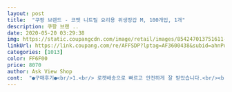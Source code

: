 ```yaml
---
layout: post 
title:  "쿠팡 브랜드 - 코멧 니트릴 요리용 위생장갑 M, 100개입, 1개" 
description: 쿠팡 브랜 ..
date: 2020-05-20 03:29:38 
img: https://static.coupangcdn.com/image/retail/images/854247013751611-acdc77cb-5169-4ae6-879f-730ed875a1dd.jpg 
linkUrl: https://link.coupang.com/re/AFFSDP?lptag=AF3600438&subid=ahnPublicAsk&pageKey=343858130&itemId=1092450116&vendorItemId=5608110401&traceid=V0-113-06108acf3ab115e0 
categories: [1013] 
color: FF6F00 
price: 8070 
author: Ask View Shop 
cont:  "●구매후기●<br/>1.<br/> 로켓배송으로 빠르고 안전하게 잘 받았습니다.<br/><br/>2.<br/> 내용물을 담고 있는 케이스는 여느 장갑 케이스와 다르지 않았네요<br/> - 위생랩이나 장갑, 봉지를 꺼낼 때 각 티슈의 느낌과 같은 것으로 보시면 될 듯합니다.<br/><br/>3.<br/> 아내와 같이 끼는 방법을 고민하며 M사이즈를 샀는데요, 띠로리! 아내에게는 많이 컸으며, 제게는 많이 끼네요<br/> - 사이즈가 있는 이유가 여기에 있구나 생각하게 되었어요<br/> - 기존에 있는 위생 비닐 장갑처럼 헐겁게 끼는 것이 이 니트릴 장갑의 목적이 아니잖아요? 그래서 딱 맞게 끼고 손도 더러움과 위험에서 보호하고 깔끔하게 되어야 하는데.<br/>.<br/> 사이즈 구매시 확인하시면 좋겠다는 생각이 듭니다 :) (참고로 저는 키가 183cm, 와이프는 158cm입니다.<br/> 손크기도 가늠이 되시리라 생각해서 적습니다)<br/>4.<br/> 끼고 작업할 때 아무래도 헐거운 부분이 다소 있어서 아내는 안에서 손이 살포시 도는 느낌이 있다고 했는데, 가만히 생각해보니 그렇게 니트릴을 낄 때는 안이 건조하게 잘 유지된다는 의미 같아서 상태는 아주 좋다는 생각을 했습니다.<br/> 제가 끼고 할 때도 사용 후 손의 상태만 봐서는 아무 것도 안 만진 듯한 손이었네요 :)<br/>5.<br/> 특유의 고무 냄새나 이런 것들이 없어서 좋았고, 버릴 때도 손 쉬웠습니다.<br/><br/>구매이유<br/>기존에 쓰던거 다써서 쿠팡에서 주문했어요.<br/><br/>다음 번에는 반드시 사이즈를 참고해서 사야겠어요!ㅎ<br/>도움이 되시기를 바라며, 사진이 귀찮아 멘트로만 후기 남기는 Only코멘트입니다!<br/>똑같이 M사이즈인데 앞에쓰던것보다 손가락 길이가 약간길어요.<br/><br/>사진이 귀찮아 멘트로만 후기 남기는 Only코멘트입니다 :)<br/>신랑이 껴보더니 약간 헐렁하다고 M산거 맞냐고 물어보네요.<br/><br/>신랑이 자주 사용해서 샀어요.<br/><br/>쓰는데는 별문제 없긴해요.<br/><br/>여태 타브랜드 사용하다가 가격이 많이 올라서 찾던중 이제품 구매했는데 저렴한 가격이지만 질도 좋고 손에 딱맞네요, 일단 재질도 괜찮고 표준규격이라 넘 좋네요, 재구매의사 100%입니다.<br/> 많이 파세요^^<br/>요즘 방송에서도 많이 쓰고, 이미 요식업계에서는 상용화 되었던 니트릴 장갑, 저도 사봤습니다.<br/><br/>제글이 도움이 되셨다면 도움돼요♥ 클릭 부탁드려요.<br/><br/>제품<br/>참고하세요.<br/><br/>" 
---
```

